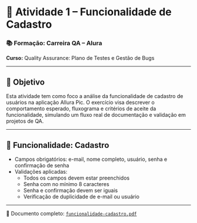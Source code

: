 # 🧾 Atividade 1 – Funcionalidade de Cadastro

### 📚 Formação: Carreira QA – Alura  
**Curso:** Quality Assurance: Plano de Testes e Gestão de Bugs

---

## 🎯 Objetivo

Esta atividade tem como foco a análise da funcionalidade de cadastro de usuários na aplicação Allura Pic. O exercício visa descrever o comportamento esperado, fluxograma e critérios de aceite da funcionalidade, simulando um fluxo real de documentação e validação em projetos de QA.

---

## 🧪 Funcionalidade: Cadastro

- Campos obrigatórios: e-mail, nome completo, usuário, senha e confirmação de senha
- Validações aplicadas:
  - Todos os campos devem estar preenchidos
  - Senha com no mínimo 8 caracteres
  - Senha e confirmação devem ser iguais
  - Verificação de duplicidade de e-mail ou usuário

---

📄 Documento completo: [`funcionalidade-cadastro.pdf`](./funcionalidade-cadastro.pdf)
